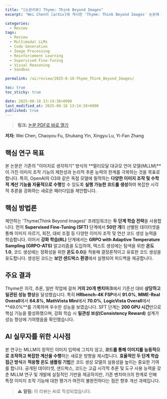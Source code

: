 ```yaml
---
title: "[논문리뷰] Thyme: Think Beyond Images"
excerpt: "Wei Chen이 [arXiv]에 게시한 'Thyme: Think Beyond Images' 논문에 대한 자세한 리뷰입니다."

categories:
  - Review
tags:
  - Review
  - Multimodal LLMs
  - Code Generation
  - Image Processing
  - Reinforcement Learning
  - Supervised Fine-Tuning
  - Visual Reasoning
  - Sandbox

permalink: /ai/review/2025-8-18-Thyme_Think_Beyond_Images/

toc: true
toc_sticky: true

date: 2025-08-18 13:14:38+0900
last_modified_at: 2025-08-18 13:14:38+0900
published: true
---
```

> **링크:** [논문 PDF로 바로 열기](https://arxiv.org/abs/2508.11630)

**저자:** Wei Chen, Chaoyou Fu, Shukang Yin, Xingyu Lu, Yi-Fan Zhang



## 핵심 연구 목표
본 논문은 기존의 "이미지로 생각하기" 방식의 **멀티모달 대규모 언어 모델(MLLM)**이 가진 이미지 조작 기능의 제한성과 논리적 추론 능력의 한계를 극복하는 것을 목표로 합니다. 특히, OpenAI의 O3와 같은 독점 모델에 필적하는 **다양한 이미지 조작 및 수학적 계산 기능을 자율적으로 수행**할 수 있도록 **실행 가능한 코드를 생성**하여 복잡한 시각적 추론을 강화하는 새로운 패러다임을 제안합니다.

## 핵심 방법론
제안하는 'Thyme(Think Beyond Images)' 프레임워크는 **두 단계 학습 전략**을 사용합니다. 먼저 **Supervised Fine-Tuning (SFT)** 단계에서 **50만 개**의 선별된 데이터셋을 통해 이미지 자르기, 회전, 대비 조절 등 다양한 이미지 조작 및 연산 코드 생성 능력을 학습합니다. 이어서 **강화 학습(RL)** 단계에서는 **GRPO with Adaptive Temperature Sampling (GRPO-ATS)** 알고리즘을 도입하여, 텍스트 생성에는 탐색을 위한 **온도 1.0**, 코드 생성에는 정확성을 위한 **온도 0.0**을 적용해 결정론적이고 유효한 코드 생성을 유도합니다. 생성된 코드는 **보안 샌드박스 환경**에서 실행되어 피드백을 제공합니다.

## 주요 결과
Thyme은 지각, 추론, 일반 작업에 걸쳐 **거의 20개 벤치마크**에서 기준선 대비 **상당하고 일관된 성능 향상**을 달성했습니다. 특히 **HRbench-4K FSP**에서 **91.0%**, **MME-Real Overall**에서 **64.8%**, **MathVista Mini**에서 **70.0%**, **LogicVista Overall**에서 **49.0%**를 기록하며 우수한 성능을 보였습니다. SFT 단계는 **200 GPU 시간**만으로 핵심 기능을 활성화했으며, 강화 학습 시 **일관성 보상(Consistency Reward)** 설계가 성능 향상에 기여했음을 확인했습니다.

## AI 실무자를 위한 시사점
본 연구는 MLLM이 정적인 이미지 입력에 그치지 않고, **코드를 통해 이미지를 능동적으로 조작하고 복잡한 계산을 수행**하는 새로운 방향을 제시합니다. **효율적인 두 단계 학습 접근 방식**과 **적응형 온도 샘플링 기법**은 코드 생성 모델의 실용성을 높이는 중요한 기여를 합니다. 공개된 데이터셋, 샌드박스, 코드는 고급 시각적 추론 및 도구 사용 능력을 갖춘 MLLM 연구 및 개발에 실질적인 기반을 제공하지만, 기존 벤치마크의 한계로 인해 특정 이미지 조작 기능에 대한 평가가 여전히 불완전하다는 점은 향후 개선 과제입니다.

> ⚠️ **알림:** 이 리뷰는 AI로 작성되었습니다.